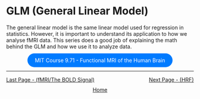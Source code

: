 # GLM (General Linear Model)
The general linear model is the same linear model used for regression in statistics. However, it is important to understand its application to how we analyse fMRI data. This series does a good job of explaining the math behind the GLM and how we use it to analyze data.

<div style="text-align: center; margin-top: 20px; margin-bottom: 20px">
  <a href="https://youtube.com/playlist?list=PLyGKBDfnk-iA2c90e62zJTwIrCh7T1Y_I&si=FPyyBr0ELDWzToxC" style="padding: 10px 20px; background-color: #007bff; color: white; text-decoration: none; border-radius: 100px;">MIT Course 9.71 - Functional MRI of the Human Brain </a>
</div>


------------------------------------------------------------------------------------------------

 <div style="display: flex; justify-content: space-between;">
  <a href="fmri_bold_signal.html">Last Page - (fMRI/The BOLD Signal)</a>
  <a href="hrf.html">Next Page - (HRF) </a>
</div>

<div style="text-align: center; margin-top: 10px;">
  <a href="/fmri-for-beginners/">Home</a>
</div>
